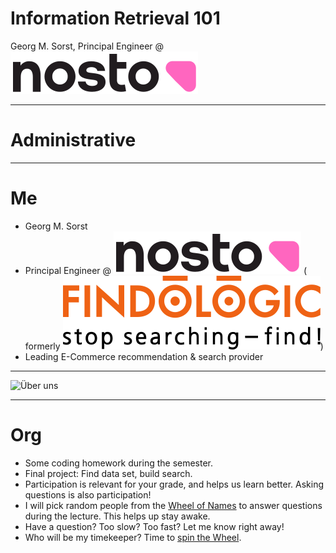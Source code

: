 # Information Retrieval 101

Georg M. Sorst, Principal
Engineer @ [![Nosto](images/nosto.svg)<!-- .element: style="height: 1em; margin: 0; vertical-align: middle;" -->](https://nosto.com)<!-- .element: target="_blank" -->

---

# Administrative

---

# Me

* Georg M. Sorst
* Principal
  Engineer @ [![Nosto](images/nosto.svg)<!-- .element: style="height: 1em; margin: 0; vertical-align: middle;" -->](https://nosto.com)<!-- .element: target="_blank" --> (
  formerly [![Findologic](images/findologic.svg)<!-- .element: style="height: 1em; margin: 0; vertical-align: middle;" -->](https://findologic.com)<!-- .element: target="_blank" -->)
* Leading E-Commerce recommendation & search provider

---
![Über uns](images/ueber-uns.png)<!-- .element: class="stretch" style="border: none; box-shadow: none; vertical-align: middle;" -->

---

# Org

* Some coding homework during the semester.
* Final project: Find data set, build search.
* Participation is relevant for your grade, and helps us learn better. Asking questions is also participation!
* I will pick random people from the [Wheel of Names](https://wheelofnames.com/) to answer questions during the lecture.
  This helps up stay awake.
* Have a question? Too slow? Too fast? Let me know right away!
* Who will be my timekeeper? Time to [spin the Wheel](https://wheelofnames.com/).
